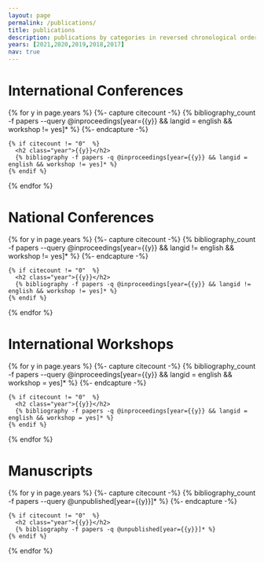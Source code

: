 ```yaml
---
layout: page
permalink: /publications/
title: publications
description: publications by categories in reversed chronological order. generated by jekyll-scholar.
years: [2021,2020,2019,2018,2017]
nav: true
---
```


<div class="publications">

  <h1>International Conferences</h1>

  {% for y in page.years %}
    {%- capture citecount -%}
      {% bibliography_count -f papers --query @inproceedings[year={{y}} && langid = english && workshop != yes]* %}
    {%- endcapture -%}

    {% if citecount != "0"  %}
      <h2 class="year">{{y}}</h2>
      {% bibliography -f papers -q @inproceedings[year={{y}} && langid = english && workshop != yes]* %}
    {% endif %}
  {% endfor %}

  <h1>National Conferences</h1>

  {% for y in page.years %}
    {%- capture citecount -%}
      {% bibliography_count -f papers --query @inproceedings[year={{y}} && langid != english && workshop != yes]* %}
    {%- endcapture -%}

    {% if citecount != "0"  %}
      <h2 class="year">{{y}}</h2>
      {% bibliography -f papers -q @inproceedings[year={{y}} && langid != english && workshop != yes]* %}
    {% endif %}
  {% endfor %}

  <h1>International Workshops</h1>

  {% for y in page.years %}
    {%- capture citecount -%}
      {% bibliography_count -f papers --query @inproceedings[year={{y}} && langid = english && workshop = yes]* %}
    {%- endcapture -%}

    {% if citecount != "0"  %}
      <h2 class="year">{{y}}</h2>
      {% bibliography -f papers -q @inproceedings[year={{y}} && langid = english && workshop = yes]* %}
    {% endif %}
  {% endfor %}

  <h1>Manuscripts</h1>

  {% for y in page.years %}
    {%- capture citecount -%}
      {% bibliography_count -f papers --query @unpublished[year={{y}}]* %}
    {%- endcapture -%}

    {% if citecount != "0"  %}
      <h2 class="year">{{y}}</h2>
      {% bibliography -f papers -q @unpublished[year={{y}}]* %}
    {% endif %}
  {% endfor %}

</div>
